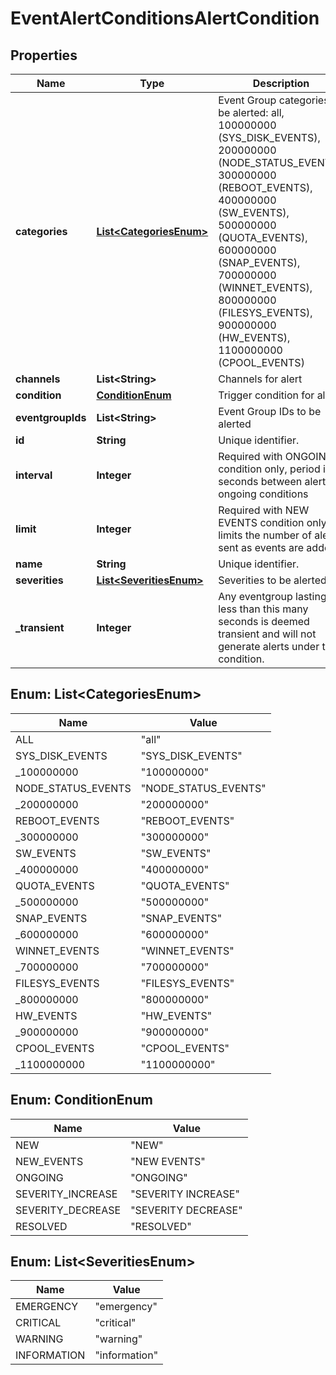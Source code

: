 
# EventAlertConditionsAlertCondition

## Properties
Name | Type | Description | Notes
------------ | ------------- | ------------- | -------------
**categories** | [**List&lt;CategoriesEnum&gt;**](#List&lt;CategoriesEnum&gt;) | Event Group categories to be alerted: all, 100000000 (SYS_DISK_EVENTS), 200000000 (NODE_STATUS_EVENTS), 300000000 (REBOOT_EVENTS), 400000000 (SW_EVENTS), 500000000 (QUOTA_EVENTS), 600000000 (SNAP_EVENTS), 700000000 (WINNET_EVENTS), 800000000 (FILESYS_EVENTS), 900000000 (HW_EVENTS), 1100000000 (CPOOL_EVENTS) |  [optional]
**channels** | **List&lt;String&gt;** | Channels for alert |  [optional]
**condition** | [**ConditionEnum**](#ConditionEnum) | Trigger condition for alert |  [optional]
**eventgroupIds** | **List&lt;String&gt;** | Event Group IDs to be alerted |  [optional]
**id** | **String** | Unique identifier. |  [optional]
**interval** | **Integer** | Required with ONGOING condition only, period in seconds between alerts of ongoing conditions |  [optional]
**limit** | **Integer** | Required with NEW EVENTS condition only, limits the number of alerts sent as events are added |  [optional]
**name** | **String** | Unique identifier. |  [optional]
**severities** | [**List&lt;SeveritiesEnum&gt;**](#List&lt;SeveritiesEnum&gt;) | Severities to be alerted |  [optional]
**_transient** | **Integer** | Any eventgroup lasting less than this many seconds is deemed transient and will not generate alerts under this condition. |  [optional]


<a name="List<CategoriesEnum>"></a>
## Enum: List&lt;CategoriesEnum&gt;
Name | Value
---- | -----
ALL | &quot;all&quot;
SYS_DISK_EVENTS | &quot;SYS_DISK_EVENTS&quot;
_100000000 | &quot;100000000&quot;
NODE_STATUS_EVENTS | &quot;NODE_STATUS_EVENTS&quot;
_200000000 | &quot;200000000&quot;
REBOOT_EVENTS | &quot;REBOOT_EVENTS&quot;
_300000000 | &quot;300000000&quot;
SW_EVENTS | &quot;SW_EVENTS&quot;
_400000000 | &quot;400000000&quot;
QUOTA_EVENTS | &quot;QUOTA_EVENTS&quot;
_500000000 | &quot;500000000&quot;
SNAP_EVENTS | &quot;SNAP_EVENTS&quot;
_600000000 | &quot;600000000&quot;
WINNET_EVENTS | &quot;WINNET_EVENTS&quot;
_700000000 | &quot;700000000&quot;
FILESYS_EVENTS | &quot;FILESYS_EVENTS&quot;
_800000000 | &quot;800000000&quot;
HW_EVENTS | &quot;HW_EVENTS&quot;
_900000000 | &quot;900000000&quot;
CPOOL_EVENTS | &quot;CPOOL_EVENTS&quot;
_1100000000 | &quot;1100000000&quot;


<a name="ConditionEnum"></a>
## Enum: ConditionEnum
Name | Value
---- | -----
NEW | &quot;NEW&quot;
NEW_EVENTS | &quot;NEW EVENTS&quot;
ONGOING | &quot;ONGOING&quot;
SEVERITY_INCREASE | &quot;SEVERITY INCREASE&quot;
SEVERITY_DECREASE | &quot;SEVERITY DECREASE&quot;
RESOLVED | &quot;RESOLVED&quot;


<a name="List<SeveritiesEnum>"></a>
## Enum: List&lt;SeveritiesEnum&gt;
Name | Value
---- | -----
EMERGENCY | &quot;emergency&quot;
CRITICAL | &quot;critical&quot;
WARNING | &quot;warning&quot;
INFORMATION | &quot;information&quot;



